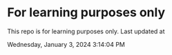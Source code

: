 # For learning purposes only
This repo is for learning purposes only.
Last updated at

Wednesday, January 3, 2024 3:14:04 PM

